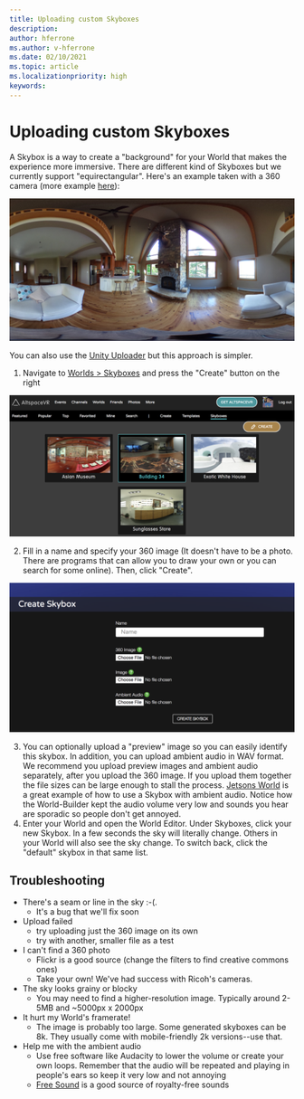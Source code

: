 ```yaml
---
title: Uploading custom Skyboxes
description: 
author: hferrone
ms.author: v-hferrone
ms.date: 02/10/2021
ms.topic: article
ms.localizationpriority: high
keywords: 
---
```


# Uploading custom Skyboxes

A Skybox is a way to create a "background" for your World that makes the experience more immersive. There are different kind of Skyboxes but we currently support "equirectangular". Here's an example taken with a 360 camera (more example [here](http://moments.mankindforward.com/)): 

![360 equirectangular view of a living room](images/custom-skyboxes-img-01.jpeg)

You can also use the [Unity Uploader](world-building-toolkit-getting-started.md) but this approach is simpler.

1. Navigate to [Worlds > Skyboxes](https://account.altvr.com/skyboxes) and press the "Create" button on the right

![Worlds website page open to skyboxes panel](images/custom-skyboxes-img-02.png)

2. Fill in a name and specify your 360 image (It doesn't have to be a photo. There are programs that can allow you to draw your own or you can search for some online). Then, click "Create". 

![Skybox creation form](images/custom-skyboxes-img-03.png)

3. You can optionally upload a "preview" image so you can easily identify this skybox. In addition, you can upload ambient audio in WAV format. We recommend you upload preview images and ambient audio separately, after you upload the 360 image. If you upload them together the file sizes can be large enough to stall the process. [Jetsons World](https://account.altvr.com/worlds/1004174988393054363/spaces/1084431533181240311) is a great example of how to use a Skybox with ambient audio. Notice how the World-Builder kept the audio volume very low and sounds you hear are sporadic so people don't get annoyed. 
4. Enter your World and open the World Editor. Under Skyboxes, click your new Skybox. In a few seconds the sky will literally change. Others in your World will also see the sky change. To switch back, click the "default" skybox in that same list. 

## Troubleshooting

* There's a seam or line in the sky :-(. 
    * It's a bug that we'll fix soon
* Upload failed
    * try uploading just the 360 image on its own
    * try with another, smaller file as a test
* I can't find a 360 photo
    * Flickr is a good source (change the filters to find creative commons ones)
    * Take your own! We've had success with Ricoh's cameras. 
* The sky looks grainy or blocky
    * You may need to find a higher-resolution image. Typically around 2-5MB and ~5000px x 2000px
* It hurt my World's framerate!
    * The image is probably too large. Some generated skyboxes can be 8k. They usually come with mobile-friendly 2k versions--use that.
* Help me with the ambient audio
    * Use free software like Audacity to lower the volume or create your own loops. Remember that the audio will be repeated and playing in people's ears so keep it very low and not annoying
    * [Free Sound](https://freesound.org/) is a good source of royalty-free sounds
